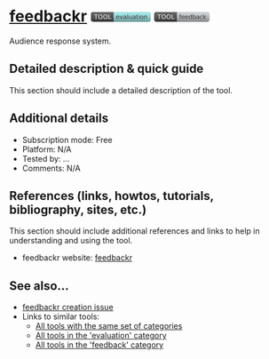 # [feedbackr](https://www.feedbackr.io/)  [<img src="images/evaluation.png" align="bottom">](https://github.com/e-CLOSE/Toolbox/issues?q=label%3A01_TOOL+label%3Aevaluation) [<img src="images/feedback.png" align="bottom">](https://github.com/e-CLOSE/Toolbox/issues?q=label%3A01_TOOL+label%3Afeedback)

Audience response system.


## Detailed description & quick guide

This section should include a detailed description of the tool.


## Additional details

- Subscription mode: Free
- Platform: N/A
- Tested by: ...
- Comments: N/A


## References (links, howtos, tutorials, bibliography, sites, etc.)

This section should include additional references and links to help in
understanding and using the tool.

- feedbackr website: [feedbackr](https://www.feedbackr.io/)


## See also...

- [feedbackr creation issue](https://github.com/e-CLOSE/Toolbox/issues/66)
- Links to similar tools:
  - [All tools with the same set of categories](https://github.com/e-CLOSE/Toolbox/issues?q=label%3A01_TOOL+label%3Afeedback)
  - [All tools in the 'evaluation' category](https://github.com/e-CLOSE/Toolbox/issues?q=label%3A01_TOOL+label%3Aevaluation)
  - [All tools in the 'feedback' category](https://github.com/e-CLOSE/Toolbox/issues?q=label%3A01_TOOL+label%3Afeedback)
